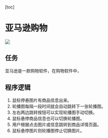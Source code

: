 [toc]

# 亚马逊购物
![](03slider/02azmazon-AnimationJS/1.png)
## 任务
亚马逊是一款购物软件，在购物软件中，
## 程序逻辑
1. 鼠标停悬图片有商品信息出来。
2. 轮播图每隔一段时间就会自动跳转下一张轮播图。
3. 左右两边跳转按钮可以实现轮播图手动切换。
4. 鼠标悬停商品信息也可以切换轮播图。
5. 用户根据点击图片或信息跳转到商品详情页面。
6. 鼠标悬停图片则轮播图停止切换图片。